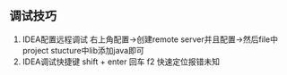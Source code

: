 ## 调试技巧
1. IDEA配置远程调试
   右上角配置->创建remote server并且配置->然后file中project stucture中lib添加java即可
2. IDEA调试快捷键
   shift + enter 回车
   f2 快速定位报错未知